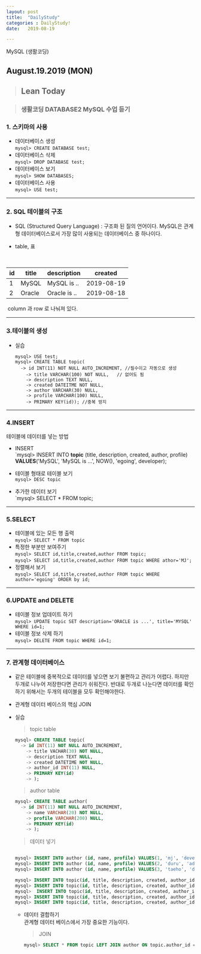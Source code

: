 ```yaml
---
layout: post
title:  "DailyStudy"
categories : DailyStudy!
date:   2019-08-19

---
```


MySQL (생활코딩)


## August.19.2019  (MON)


> ## Lean Today  



> ### 생활코딩 DATABASE2 MySQL 수업 듣기





### 1. 스키마의 사용

* 데이터베이스 생성   
  `mysql> CREATE DATABASE test;`  
* 데이터베이스 삭제  
  `mysql> DROP DATABASE test;`  
* 데이터베이스 보기   
  `mysql> SHOW DATABASES;`  
* 데이터베이스 사용  
  `mysql> USE test;`  



---

### 2. SQL 테이블의 구조

* SQL (Structured Query Language) : 구조화 된 질의 언어이다. MySQL은 관계형 데이터베이스로서 가장 많이 사용되는 데이터베이스 중 하나이다.

* table, 표 

  ​											

| id   | title  | description  | created    |
| ---- | ------ | ------------ | ---------- |
| 1    | MySQL  | MySQL is ..  | 2019-08-19 |
| 2    | Oracle | Oracle is .. | 2019-08-18 |

​		column 과 row 로 나눠져 있다.



---

### 3.테이블의 생성

* 실습

  ```mysql
  mysql> USE test;
  mysql> CREATE TABLE topic(
  	-> id INT(11) NOT NULL AUTO_INCREMENT, //필수이고 자동으로 생성
      -> title VARCHAR(100) NOT NULL,	// 없어도 됨
      -> description TEXT NULL,
      -> created DATEITME NOT NULL,
      -> author VARCHAR(30) NULL,
      -> profile VARCHAR(100) NULL,
      -> PRIMARY KEY(id)); //중복 방지
  ```


---

### 4.INSERT   

테이블에 데이터를 넣는 방법

* INSERT  
  `mysql> INSERT INTO **topic** (title, description, created, author, profile) **VALUES**('MySQL', 'MySQL is ...', NOW(), 'egoing', developer);  

* 테이블 형태로 테이블 보기  
  `mysql> DESC topic`  
* 추가한 데이터 보기  
  `mysql> SELECT * FROM topic;  

---

### 5.SELECT  

* 테이블에 있는 모든 행 출력  
  `mysql> SELECT * FROM topic`  
* 특정한 부분만 보여주기  
  `mysql> SELECT id,title,created,author FROM topic;`  
  `mysql> SELECT id,title,created,author FROM topic WHERE athor='MJ';`  
* 정렬해서 보기  
  `mysql> SELECT id,title,created,author FROM topic WHERE author='egoing' ORDER by id;`  

---

### 6.UPDATE   and DELETE

* 테이블 정보 업데이트 하기  
  `mysql> UPDATE topic SET description='ORACLE is ...', title='MYSQL' WHERE id=1;`  
* 테이블 정보 삭제 하기  
  `mysql> DELETE FROM topic WHERE id=1;`

---

### 7. 관계형 데이터베이스

* 같은 테이블에 중복적으로 데이터를 넣으면 보기 불편하고 관리가 어렵다. 하지만 두개로 나누어 저장한다면 관리가 쉬워진다. 반대로 두개로 나눈다면 데이터를 확인하기 위해서는 두개의 테이블을 모두 확인해야한다.  

* 관계형 데이터 베이스의 핵심 JOIN  

* 실습   

  > topic table 

  ```sql
  mysql> CREATE TABLE topic(
  	-> id INT(11) NOT NULL AUTO_INCREMENT,
      -> title VACHAR(30) NOT NULL,
      -> description TEXT NULL,
      -> created DATETIME NOT NULL,
      -> author_id INT(11) NULL,
      -> PRIMARY KEY(id)
      -> );
  ```

  > author table

  ``` sql
  mysql> CREATE TABLE author(
  	-> id INT(11) NOT NULL AUTO_INCREMENT,
      -> name VARCHAR(20) NOT NULL,
      -> profile VARCHAR(200) NULL,
      -> PRIMARY KEY(id)
      -> );
  ```

  > 데이터 넣기

  ```sql
  
  mysql> INSERT INTO author (id, name, profile) VALUES(1, 'mj', 'developer');
  mysql> INSERT INTO author (id, name, profile) VALUES(2, 'duru', 'administrator');
  mysql> INSERT INTO author (id, name, profile) VALUES(3, 'taeho', 'data scientist, developer');
  
  mysql> INSERT INTO topic(id, title, description, created, author_id) VALUES(1, 'MySQL', 'MySQL is ...', '2019-08-20 21:10:00', 1);
  mysql> INSERT INTO topic(id, title, description, created, author_id) VALUES(2, 'Oracle', 'Oracle is ...', '2019-08-20 21:11:00', 1);
  mysql>  INSERT INTO topic(id, title, description, created, author_id) VALUES(3, 'SQL Server', 'SQL Server is ...', '2019-08-20 21:12:00', 2);
  mysql> INSERT INTO topic(id, title, description, created, author_id) VALUES(4, 'PostgreSQL', 'PostgreSQL is ...', '2019-08-20 21:13:00', 3);
  mysql> INSERT INTO topic(id, title, description, created, author_id) VALUES(5, 'MongoDB', 'MongoDB is ...', '2019-08-20 21:13:00', 1);
  ```

  * 데이터 결합하기    
    	관계형 데이터 베이스에서 가장 중요한 기능이다.  

    > JOIN

    ``` sql
    mysql> SELECT * FROM topic LEFT JOIN author ON topic.author_id = author.id;
    ```